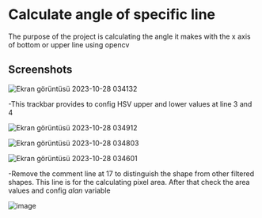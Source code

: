 # Calculate angle of specific line

The purpose of the project is calculating the angle it makes with the x axis of bottom or upper line using opencv

## Screenshots
![Ekran görüntüsü 2023-10-28 034132](https://github.com/baykirac/Calculate-angle-of-specific-line/assets/37344628/8a7ed94a-4af4-4b7c-a154-651552cf8b18)

-This trackbar provides to config HSV upper and lower values at line 3 and 4

![Ekran görüntüsü 2023-10-28 034912](https://github.com/baykirac/Calculate-angle-of-specific-line/assets/37344628/5a3baf42-fa4d-449e-9072-9b643cbb294d)

![Ekran görüntüsü 2023-10-28 034803](https://github.com/baykirac/Calculate-angle-of-specific-line/assets/37344628/6b08c79c-a7c2-4dc9-aa1b-2c0ece0075a6)

![Ekran görüntüsü 2023-10-28 034601](https://github.com/baykirac/Calculate-angle-of-specific-line/assets/37344628/ef0b3d01-e427-4e96-9ee0-1f4c6070e50f)

-Remove the comment line at 17 to distinguish the shape from other filtered shapes. This line is for the calculating pixel area. After that check the area values and config _alan_ variable

![image](https://github.com/baykirac/Calculate-angle-of-specific-line/assets/37344628/17d73054-eebd-4895-ac86-e2d1ba29be04)
